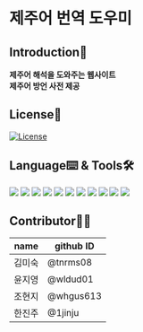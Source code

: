 # 제주어 번역 도우미

## Introduction📝

**제주어 해석을 도와주는 웹사이트**         
**제주어 방언 사전 제공**

## License📎
[![License](https://img.shields.io/badge/License-BSD%203--Clause-blue.svg)](https://opensource.org/licenses/BSD-3-Clause)

## Language⌨️ & Tools🛠️

<div>

<img src="https://img.shields.io/badge/Python-3776AB?style=for-the-badge&logo=Python&logoColor=white">
<img src="https://img.shields.io/badge/pandas-FFCA00?style=for-the-badge&logo=Python&logoColor=white">
<img src="https://img.shields.io/badge/HTML5-E34F26?style=for-the-badge&logo=Python&logoColor=white">
<img src="https://img.shields.io/badge/Stack Overflow-F58025?style=for-the-badge&logo=Python&logoColor=white">
<img src="https://img.shields.io/badge/Bootstrap-7952B3?style=for-the-badge&logo=Python&logoColor=white">
<img src="https://img.shields.io/badge/PyCharm-00b01d?style=for-the-badge&logo=Python&logoColor=white">
<img src="https://img.shields.io/badge/Sourcetree-0052cc?style=for-the-badge&logo=Python&logoColor=white">
<img src="https://img.shields.io/badge/Notion-000000?style=for-the-badge&logo=Python&logoColor=white">
<img src="https://img.shields.io/badge/Slack-4A154B?style=for-the-badge&logo=Python&logoColor=white">
<img src="https://img.shields.io/badge/Django-092E20?style=for-the-badge&logo=Python&logoColor=white">
<img src="https://img.shields.io/badge/Visual Studio Code-007ACC?style=for-the-badge&logo=Python&logoColor=white">
</div>

## Contributor🦸‍♀️

| **name** | **github ID** |
| ------------ | ------------- |
| 김미숙 | @tnrms08  |
| 윤지영 | @wldud01  |
| 조현지 | @whgus613  |
| 한진주 | @1jinju  |
